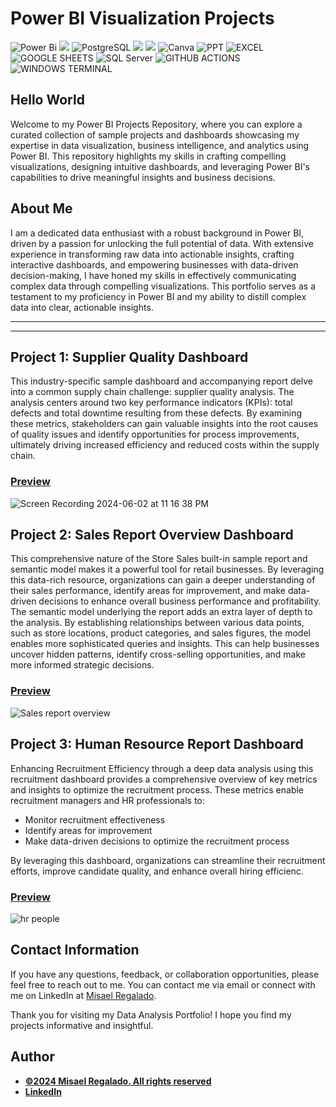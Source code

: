 
# Power BI Visualization Projects
![Power Bi](https://img.shields.io/badge/power_bi-F2C811?style=for-the-badge&logo=powerbi&logoColor=black)
![](https://img.shields.io/badge/Tableau-E97627?style=for-the-badge&logo=Tableau&logoColor=white)
![PostgreSQL](https://img.shields.io/badge/PostgreSQL-316192?style=for-the-badge&logo=postgresql&logoColor=white)
![](https://img.shields.io/badge/MySQL-00000F?style=for-the-badge&logo=mysql&logoColor=white)
![](https://img.shields.io/badge/SQLite-07405E?style=for-the-badge&logo=sqlite&logoColor=white)
![Canva](https://img.shields.io/badge/Canva-%2300C4CC.svg?style=for-the-badge&logo=Canva&logoColor=white)
![PPT](https://img.shields.io/badge/Microsoft_PowerPoint-B7472A?style=for-the-badge&logo=microsoft-powerpoint&logoColor=white)
![EXCEL](https://img.shields.io/badge/Microsoft_Excel-217346?style=for-the-badge&logo=microsoft-excel&logoColor=white)
![GOOGLE SHEETS](https://img.shields.io/badge/Google%20Sheets-34A853?style=for-the-badge&logo=google-sheets&logoColor=white)
![SQL Server](https://img.shields.io/badge/Microsoft_SQL_Server-CC2927?style=for-the-badge&logo=microsoft-sql-server&logoColor=white)
![GITHUB ACTIONS](https://img.shields.io/badge/Github%20Actions-282a2e?style=for-the-badge&logo=githubactions&logoColor=367cfe)
![WINDOWS TERMINAL](https://img.shields.io/badge/windows%20terminal-4D4D4D?style=for-the-badge&logo=windows%20terminal&logoColor=white)


## Hello World

Welcome to my Power BI Projects Repository, where you can explore a curated collection of sample projects and dashboards showcasing my expertise in data visualization, business intelligence, and analytics using Power BI. This repository highlights my skills in crafting compelling visualizations, designing intuitive dashboards, and leveraging Power BI's capabilities to drive meaningful insights and business decisions.



## About Me
I am a dedicated data enthusiast with a robust background in Power BI, driven by a passion for unlocking the full potential of data. With extensive experience in transforming raw data into actionable insights, crafting interactive dashboards, and empowering businesses with data-driven decision-making, I have honed my skills in effectively communicating complex data through compelling visualizations. This portfolio serves as a testament to my proficiency in Power BI and my ability to distill complex data into clear, actionable insights.

---

---
## Project 1: Supplier Quality Dashboard

This industry-specific sample dashboard and accompanying report delve into a common supply chain challenge: supplier quality analysis. The analysis centers around two key performance indicators (KPIs): total defects and total downtime resulting from these defects. By examining these metrics, stakeholders can gain valuable insights into the root causes of quality issues and identify opportunities for process improvements, ultimately driving increased efficiency and reduced costs within the supply chain.

### [Preview](https://app.powerbi.com/groups/me/reports/34b42bd9-5233-4b40-865b-f86be473c558/463d07ea8ab400c7e373?experience=power-bi)





![Screen Recording 2024-06-02 at 11 16 38 PM](https://github.com/mregaladog/PowerBI-Portfolio/assets/171528893/b77c41a5-b70e-4696-92ec-20813bcda0ae)








## Project 2: Sales Report Overview Dashboard

This comprehensive nature of the Store Sales built-in sample report and semantic model makes it a powerful tool for retail businesses. By leveraging this data-rich resource, organizations can gain a deeper understanding of their sales performance, identify areas for improvement, and make data-driven decisions to enhance overall business performance and profitability. The semantic model underlying the report adds an extra layer of depth to the analysis. By establishing relationships between various data points, such as store locations, product categories, and sales figures, the model enables more sophisticated queries and insights. This can help businesses uncover hidden patterns, identify cross-selling opportunities, and make more informed strategic decisions.


### [Preview](https://app.powerbi.com/groups/me/reports/b3b9611e-987a-4603-9056-4d2388d442f0/3f1e3de7355308ae99b8?experience=power-bi)

![Sales report overview](https://github.com/mregaladog/PowerBI-Portfolio/assets/171528893/2b3595bb-a518-4b9f-aad1-2f3379c7f2ad)




## Project 3: Human Resource Report Dashboard

Enhancing Recruitment Efficiency through a deep data analysis using this recruitment dashboard provides a comprehensive overview of key metrics and insights to optimize the recruitment process. These metrics enable recruitment managers and HR professionals to:

- Monitor recruitment effectiveness
- Identify areas for improvement
- Make data-driven decisions to optimize the recruitment process


By leveraging this dashboard, organizations can streamline their recruitment efforts, improve candidate quality, and enhance overall hiring efficienc.


### [Preview](https://app.powerbi.com/groups/me/reports/1e46f76b-dd43-4331-9681-5a4f14641b1d/ReportSection80bfb94ebd631f9d7122?experience=power-bi)


![hr people](https://github.com/mregaladog/PowerBI-Portfolio/assets/171528893/89cdd183-a2a8-48e1-9942-3f7ad91618f5)






## Contact Information

If you have any questions, feedback, or collaboration opportunities, please feel free to reach out to me. You can contact me via email or connect with me on LinkedIn at [Misael Regalado](https://www.linkedin.com/in/mregalado).

Thank you for visiting my Data Analysis Portfolio! I hope you find my projects informative and insightful.



## Author
- [<ins><b>©2024 Misael Regalado. All rights reserved</b></ins>](https://www.linkedin.com/in/mregalado/)
- <b>[LinkedIn](https://www.linkedin.com/in/mregalado/)</b>

  

 
